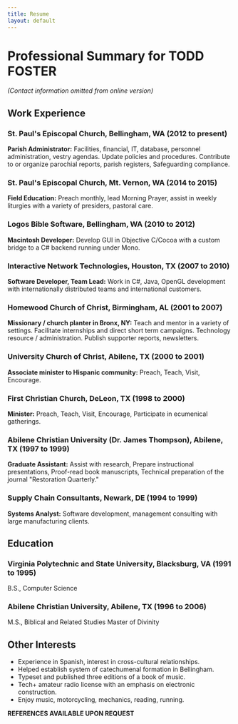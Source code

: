```yaml
---
title: Resume
layout: default
---
```


# Professional Summary for TODD FOSTER

*(Contact information omitted from online version)*

## Work Experience

### **St. Paul's Episcopal Church,** Bellingham, WA (2012 to present)
**Parish Administrator:** Facilities, financial, IT, database, personnel administration, vestry agendas. Update policies and procedures. Contribute to or organize parochial reports, parish registers, Safeguarding compliance.

### **St. Paul's Episcopal Church,** Mt. Vernon, WA (2014 to 2015)
**Field Education:** Preach monthly, lead Morning Prayer, assist in weekly liturgies with a variety of presiders, pastoral care.

### **Logos Bible Software,** Bellingham, WA (2010 to 2012)
**Macintosh Developer:** Develop GUI in Objective C/Cocoa with a custom bridge to a C# backend running under Mono.

### **Interactive Network Technologies,** Houston, TX (2007 to 2010)
**Software Developer, Team Lead:** Work in C#, Java, OpenGL development with internationally distributed teams and international customers. 

### **Homewood Church of Christ,** Birmingham, AL (2001 to 2007)
**Missionary / church planter in Bronx, NY:** Teach and mentor in a variety of settings. Facilitate internships and direct short term campaigns. Technology resource / administration. Publish supporter reports, newsletters.

### **University Church of Christ,** Abilene, TX (2000 to 2001)
**Associate minister to Hispanic community:** Preach, Teach, Visit, Encourage.

### **First Christian Church,** DeLeon, TX (1998 to 2000)
**Minister:** Preach, Teach, Visit, Encourage, Participate in ecumenical gatherings.

### **Abilene Christian University** (Dr. James Thompson), Abilene, TX (1997 to 1999)
**Graduate Assistant:** Assist with research, Prepare instructional presentations, Proof-read book manuscripts, Technical preparation of the journal "Restoration Quarterly."

### **Supply Chain Consultants,** Newark, DE (1994 to 1999)
**Systems Analyst:** Software development, management consulting with large manufacturing clients. 

## Education

### **Virginia Polytechnic and State University,** Blacksburg, VA (1991 to 1995)
B.S., Computer Science

### **Abilene Christian University,** Abilene, TX (1996 to 2006)
M.S., Biblical and Related Studies
Master of Divinity

## Other Interests
* Experience in Spanish, interest in cross-cultural relationships.
* Helped establish system of catechumenal formation in Bellingham.
* Typeset and published three editions of a book of music.
* Tech+ amateur radio license with an emphasis on electronic construction.
* Enjoy music, motorcycling, mechanics, reading, running.

**REFERENCES AVAILABLE UPON REQUEST**
